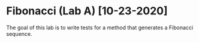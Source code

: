 # Fibonacci (Lab A) [10-23-2020]

The goal of this lab is to write tests for a method that generates a Fibonacci sequence.